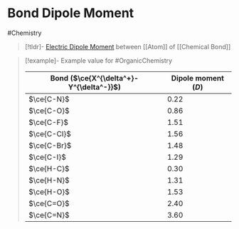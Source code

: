 # Bond Dipole Moment

#Chemistry

> [!tldr]- [Electric Dipole Moment](https://en.wikipedia.org/wiki/Electric_dipole_moment) between [[Atom]] of [[Chemical Bond]]

> [!example]- Example value for #OrganicChemistry
> 
> | Bond ($\ce{X^{\delta^+}-Y^{\delta^-}}$) | Dipole moment ($D$) |
> | --------------------------------------- | ------------------- |
> | $\ce{C-N}$                              | 0.22                |
> | $\ce{C-O}$                              | 0.86                |
> | $\ce{C-F}$                              | 1.51                |
> | $\ce{C-Cl}$                             | 1.56                |
> | $\ce{C-Br}$                             | 1.48                |
> | $\ce{C-I}$                              | 1.29                |
> | $\ce{H-C}$                              | 0.30                |
> | $\ce{H-N}$                              | 1.31                |
> | $\ce{H-O}$                              | 1.53                |
> | $\ce{C=O}$                              | 2.40                 |
> | $\ce{C=N}$                              | 3.60                    |
